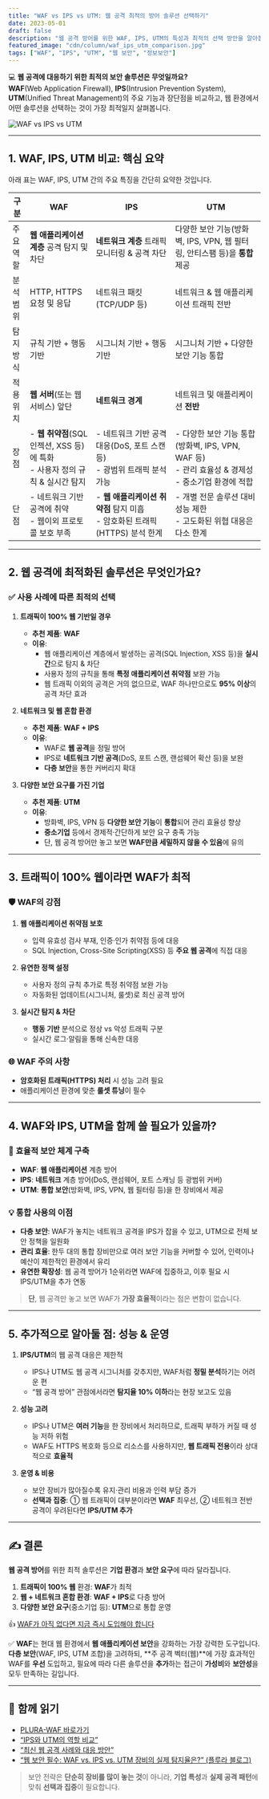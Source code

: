 ```yaml
---
title: "WAF vs IPS vs UTM: 웹 공격 최적의 방어 솔루션 선택하기"
date: 2023-05-01
draft: false
description: "웹 공격 방어를 위한 WAF, IPS, UTM의 특성과 최적의 선택 방안을 알아봅니다."
featured_image: "cdn/column/waf_ips_utm_comparison.jpg"
tags: ["WAF", "IPS", "UTM", "웹 보안", "정보보안"]
---
```


💻 **웹 공격에 대응하기 위한 최적의 보안 솔루션은 무엇일까요?**  
**WAF**(Web Application Firewall), **IPS**(Intrusion Prevention System), **UTM**(Unified Threat Management)의 주요 기능과 장단점을 비교하고, 웹 환경에서 어떤 솔루션을 선택하는 것이 가장 최적일지 살펴봅니다.

<!--more-->

![WAF vs IPS vs UTM](https://blog.plura.io/cdn/column/waf_ips_utm_comparison.jpg)

---

## 1. **WAF, IPS, UTM 비교: 핵심 요약**

아래 표는 WAF, IPS, UTM 간의 주요 특징을 간단히 요약한 것입니다. 

| **구분**          | **WAF**                                                   | **IPS**                                                     | **UTM**                                                                                                 |
|-------------------|-----------------------------------------------------------|-------------------------------------------------------------|---------------------------------------------------------------------------------------------------------|
| 주요<br>역할     | **웹 애플리케이션 계층** 공격 탐지 및 차단                | **네트워크 계층** 트래픽 모니터링 & 공격 차단                | 다양한 보안 기능(방화벽, IPS, VPN, 웹 필터링, 안티스팸 등)을 **통합** 제공                             |
| 분석<br>범위     | HTTP, HTTPS 요청 및 응답                                 | 네트워크 패킷 (TCP/UDP 등)                                   | 네트워크 & 웹 애플리케이션 트래픽 전반                                                                   |
| 탐지<br>방식     | 규칙 기반 + 행동 기반                                     | 시그니처 기반 + 행동 기반                                   | 시그니처 기반 + 다양한 보안 기능 통합                                                                    |
| 적용<br>위치     | **웹 서버**(또는 웹 서비스) 앞단                          | **네트워크 경계**                                           | 네트워크 및 애플리케이션 **전반**                                                                        |
| 장점          | - **웹 취약점**(SQL 인젝션, XSS 등)에 특화  <br> - 사용자 정의 규칙 & 실시간 탐지  | - 네트워크 기반 공격 대응(DoS, 포트 스캔 등)  <br> - 광범위 트래픽 분석 가능  | - 다양한 보안 기능 통합(방화벽, IPS, VPN, WAF 등)  <br> - 관리 효율성 & 경제성  <br> - 중소기업 환경에 적합 |
| 단점          | - 네트워크 기반 공격에 취약  <br> - 웹이외 프로토콜 보호 부족  | - **웹 애플리케이션 취약점** 탐지 미흡  <br> - 암호화된 트래픽(HTTPS) 분석 한계  | - 개별 전문 솔루션 대비 성능 제한  <br> - 고도화된 위협 대응은 다소 한계                                         |

---

## 2. **웹 공격에 최적화된 솔루션은 무엇인가요?**

### ✅ **사용 사례에 따른 최적의 선택**

1. **트래픽이 100% 웹 기반일 경우**  
   - **추천 제품**: **WAF**  
   - **이유**:  
     - 웹 애플리케이션 계층에서 발생하는 공격(SQL Injection, XSS 등)을 **실시간**으로 탐지 & 차단  
     - 사용자 정의 규칙을 통해 **특정 애플리케이션 취약점** 보완 가능  
     - 웹 트래픽 이외의 공격은 거의 없으므로, WAF 하나만으로도 **95% 이상**의 공격 차단 효과

2. **네트워크 및 웹 혼합 환경**  
   - **추천 제품**: **WAF + IPS**  
   - **이유**:  
     - WAF로 **웹 공격**을 정밀 방어  
     - IPS로 **네트워크 기반 공격**(DoS, 포트 스캔, 랜섬웨어 확산 등)을 보완  
     - **다층 보안**을 통한 커버리지 확대

3. **다양한 보안 요구를 가진 기업**  
   - **추천 제품**: **UTM**  
   - **이유**:  
     - 방화벽, IPS, VPN 등 **다양한 보안 기능**이 **통합**되어 관리 효율성 향상  
     - **중소기업** 등에서 경제적·간단하게 보안 요구 충족 가능  
     - 단, 웹 공격 방어만 놓고 보면 **WAF만큼 세밀하지 않을 수 있음**에 유의

---

## 3. **트래픽이 100% 웹이라면 WAF가 최적**

### 🛡️ **WAF의 강점**

1. **웹 애플리케이션 취약점 보호**  
   - 입력 유효성 검사 부재, 인증·인가 취약점 등에 대응  
   - SQL Injection, Cross-Site Scripting(XSS) 등 **주요 웹 공격**에 직접 대응

2. **유연한 정책 설정**  
   - 사용자 정의 규칙 추가로 특정 취약점 보완 가능  
   - 자동화된 업데이트(시그니처, 룰셋)로 최신 공격 방어

3. **실시간 탐지 & 차단**  
   - **행동 기반** 분석으로 정상 vs 악성 트래픽 구분  
   - 실시간 로그·알림을 통해 신속한 대응

### 🌐 **WAF 주의 사항**
- **암호화된 트래픽(HTTPS) 처리** 시 성능 고려 필요  
- 애플리케이션 환경에 맞춘 **룰셋 튜닝**이 필수

---

## 4. **WAF와 IPS, UTM을 함께 쓸 필요가 있을까?**

### 🔗 **효율적 보안 체계 구축**

- **WAF**: **웹 애플리케이션** 계층 방어
- **IPS**: **네트워크** 계층 방어(DoS, 랜섬웨어, 포트 스캐닝 등 광범위 커버)
- **UTM**: **통합 보안**(방화벽, IPS, VPN, 웹 필터링 등)을 한 장비에서 제공

### 💡 **통합 사용의 이점**

- **다층 보안**: WAF가 놓치는 네트워크 공격을 IPS가 잡을 수 있고, UTM으로 전체 보안 정책을 일원화  
- **관리 효율**: 한두 대의 통합 장비만으로 여러 보안 기능을 커버할 수 있어, 인력이나 예산이 제한적인 환경에서 유리  
- **유연한 확장성**: 웹 공격 방어가 1순위라면 WAF에 집중하고, 이후 필요 시 IPS/UTM을 추가 연동

> **단**, 웹 공격만 놓고 보면 WAF가 **가장 효율적**이라는 점은 변함이 없습니다.

---

## 5. **추가적으로 알아둘 점: 성능 & 운영**

1. **IPS/UTM**의 웹 공격 대응은 제한적  
   - IPS나 UTM도 웹 공격 시그니처를 갖추지만, WAF처럼 **정밀 분석**하기는 어려운 편  
   - “웹 공격 방어” 관점에서라면 **탐지율 10% 이하**라는 현장 보고도 있음

2. **성능 고려**  
   - IPS나 UTM은 **여러 기능**을 한 장비에서 처리하므로, 트래픽 부하가 커질 때 성능 저하 위험  
   - WAF도 HTTPS 복호화 등으로 리소스를 사용하지만, **웹 트래픽 전용**이라 상대적으로 **효율적**

3. **운영 & 비용**  
   - 보안 장비가 많아질수록 유지·관리 비용과 인력 부담 증가  
   - **선택과 집중**: ① 웹 트래픽이 대부분이라면 **WAF** 최우선, ② 네트워크 전반 공격이 우려된다면 **IPS/UTM 추가** 

---

## ✍️ **결론**

**웹 공격 방어**를 위한 최적 솔루션은 **기업 환경**과 **보안 요구**에 따라 달라집니다.

1. **트래픽이 100% 웹** 환경: **WAF**가 최적  
2. **웹 + 네트워크 혼합 환경**: **WAF + IPS**로 다층 방어  
3. **다양한 보안 요구**(중소기업 등): **UTM**으로 통합 운영

👍 [WAF가 아직 없다면 지금 즉시 도입해야 합니다](https://blog.plura.io/ko/column/web-application-firewall-is-like-a-seatbelt/)

✅ **WAF**는 현대 웹 환경에서 **웹 애플리케이션 보안**을 강화하는 가장 강력한 도구입니다.  
**다층 보안**(WAF, IPS, UTM 조합)을 고려하되, **주 공격 벡터(웹)**에 가장 효과적인 WAF를 **우선** 도입하고, 필요에 따라 다른 솔루션을 **추가**하는 접근이 **가성비**와 **보안성**을 모두 만족하는 길입니다.

---

## 📖 **함께 읽기**

- [PLURA-WAF 바로가기](https://www.plura.io/platform/waf)  
- [“IPS와 UTM의 역할 비교”](https://blog.plura.io/ko/column/waf_ips_utm_comparison/)  
- [“최신 웹 공격 사례와 대응 방안”](https://blog.plura.io/ko/respond/)  
- [“웹 보안 필수: WAF vs. IPS vs. UTM 장비의 실제 탐지율은?” (플루라 블로그)](https://blog.plura.io/)  

> 보안 전략은 **단순히 장비를 많이 놓는 것**이 아니라, **기업 특성**과 **실제 공격 패턴**에 맞춰 **선택과 집중**이 필요합니다.
